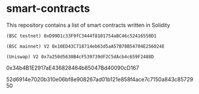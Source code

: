 # smart-contracts
This repository contains a list of smart contracts written in Solidity

 `(BSC testnet) 0xD99D1c33F9fC3444f8101754aBC46c52416550D1`
 
 `(BSC mainnet) V2 0x10ED43C718714eb63d5aA57B78B54704E256024E`
 
 `(Uniswap) V2 0x7a250d5630B4cF539739dF2C5dAcb4c659F2488D`


0x34b4B1E2917aE436828464b85047Bd40090cD167

52d6914e7020b310e06bf8e908267ad01b121e858f4ace7c7150a843c8572950
